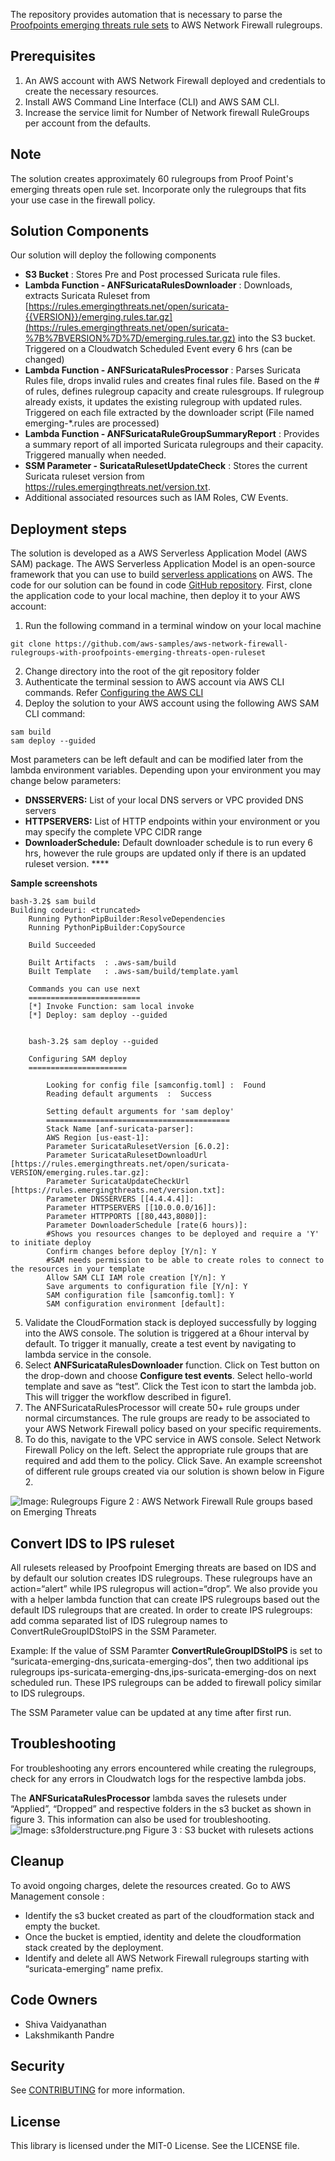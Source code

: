 The repository provides automation that is necessary to parse the [Proofpoints emerging threats rule sets](https://rules.emergingthreats.net/open/suricata/rules/) to AWS Network Firewall rulegroups. 

## Prerequisites

1. An AWS account with AWS Network Firewall deployed and credentials to create the necessary resources.
2. Install AWS Command Line Interface (CLI) and AWS SAM CLI.
3. Increase the service limit for Number of Network firewall RuleGroups per account from the defaults.

## Note
The solution creates approximately 60 rulegroups from Proof Point's emerging threats open rule set. Incorporate only the rulegroups that fits your use case in the firewall policy. 

## Solution Components

Our solution will deploy the following components

* **S3 Bucket** : Stores Pre and Post processed Suricata rule files.
* **Lambda Function - ANFSuricataRulesDownloader** : Downloads, extracts Suricata Ruleset from [https://rules.emergingthreats.net/open/suricata-{{VERSION}}/emerging.rules.tar.gz](https://rules.emergingthreats.net/open/suricata-%7B%7BVERSION%7D%7D/emerging.rules.tar.gz) into the S3 bucket. Triggered on a Cloudwatch Scheduled Event every 6 hrs (can be changed)
* **Lambda Function - ANFSuricataRulesProcessor** : Parses Suricata Rules file, drops invalid rules and creates final rules file. Based on the # of rules, defines rulegroup capacity and create rulesgroups. If rulegroup already exists, it updates the existing rulegroup with updated rules. Triggered on each file extracted by the downloader script (File named emerging-*.rules are processed)
* **Lambda Function - ANFSuricataRuleGroupSummaryReport** : Provides a summary report of all imported Suricata rulegroups and their capacity. Triggered manually when needed.
* **SSM Parameter - SuricataRulesetUpdateCheck** : Stores the current Suricata ruleset version from https://rules.emergingthreats.net/version.txt.
* Additional associated resources such as IAM Roles, CW Events.

## Deployment steps

The  solution is developed as a AWS Serverless Application Model (AWS SAM) package. The AWS Serverless Application Model is an open-source framework that you can use to build [serverless applications](https://aws.amazon.com/serverless/) on AWS. The code for our solution can be found in code [GitHub repository](https://gitlab.aws.dev/technical-delivery-kits/networking-content-delivery/network-firewall-deployment/-/tree/master/emerging-threats-parser). First, clone the application code to your local machine, then deploy it to your AWS account:

1. Run the following command in a terminal window on your local machine
```
git clone https://github.com/aws-samples/aws-network-firewall-rulegroups-with-proofpoints-emerging-threats-open-ruleset
```
2. Change directory into the root of the git repository folder
3. Authenticate the terminal session to AWS account via AWS CLI commands. Refer [Configuring the AWS CLI](https://docs.aws.amazon.com/cli/latest/userguide/cli-chap-configure.html)
4. Deploy the solution to your AWS account using the following AWS SAM CLI command:
```
sam build
sam deploy --guided
```
Most parameters can be left default and can be modified later from the lambda environment variables. Depending upon your environment you may change below parameters:

* **DNSSERVERS:** List of your local DNS servers or VPC provided DNS servers
* **HTTPSERVERS:** List of HTTP endpoints within your environment or you may specify the complete VPC CIDR range
* **DownloaderSchedule:** Default downloader schedule is to run every 6 hrs, however the rule groups are updated only if there is an updated ruleset version. **** 

**Sample screenshots**

```
bash-3.2$ sam build
Building codeuri: <truncated>
    Running PythonPipBuilder:ResolveDependencies
    Running PythonPipBuilder:CopySource
    
    Build Succeeded
    
    Built Artifacts  : .aws-sam/build
    Built Template   : .aws-sam/build/template.yaml
    
    Commands you can use next
    =========================
    [*] Invoke Function: sam local invoke
    [*] Deploy: sam deploy --guided
    
    
    bash-3.2$ sam deploy --guided
    
    Configuring SAM deploy
    ======================
    
        Looking for config file [samconfig.toml] :  Found
        Reading default arguments  :  Success
    
        Setting default arguments for 'sam deploy'
        =========================================
        Stack Name [anf-suricata-parser]:
        AWS Region [us-east-1]:
        Parameter SuricataRulesetVersion [6.0.2]:
        Parameter SuricataRulesetDownloadUrl [https://rules.emergingthreats.net/open/suricata-VERSION/emerging.rules.tar.gz]:
        Parameter SuricataUpdateCheckUrl [https://rules.emergingthreats.net/version.txt]:
        Parameter DNSSERVERS [[4.4.4.4]]:
        Parameter HTTPSERVERS [[10.0.0.0/16]]:
        Parameter HTTPPORTS [[80,443,8080]]:
        Parameter DownloaderSchedule [rate(6 hours)]:
        #Shows you resources changes to be deployed and require a 'Y' to initiate deploy
        Confirm changes before deploy [Y/n]: Y
        #SAM needs permission to be able to create roles to connect to the resources in your template
        Allow SAM CLI IAM role creation [Y/n]: Y
        Save arguments to configuration file [Y/n]: Y
        SAM configuration file [samconfig.toml]: Y
        SAM configuration environment [default]:
```

5. Validate the CloudFormation stack is deployed successfully by logging into the AWS console. The solution is triggered at a 6hour interval by default. To trigger it manually, create a test event by navigating to lambda service in the console.  
6. Select **ANFSuricataRulesDownloader** function. Click on Test button on the drop-down and choose **Configure test events**. Select hello-world template and save as “test”. Click the Test icon to start the lambda job. This will trigger the workflow described in figure1.
7. The ANFSuricataRulesProcessor will create 50+ rule groups under normal circumstances. The rule groups are ready to be associated to your AWS Network Firewall policy based on your specific requirements. 
8. To do this, navigate to the VPC service in AWS console. Select Network Firewall Policy on the left. Select the appropriate rule groups that are required and add them to the policy. Click Save. An example screenshot of different rule groups created via our solution is shown below in Figure 2.  


![Image: Rulegroups](images/rulegroups.png)
Figure 2 : AWS Network Firewall Rule groups based on Emerging Threats

## Convert IDS to IPS ruleset
All rulesets released by Proofpoint Emerging threats are based on IDS and by default our solution creates  IDS rulegroups. These rulegroups have an action=“alert” while IPS rulegropus will action=“drop”. We also provide you with a helper lambda function that can create IPS rulegroups based out the default IDS rulegroups that are created. In order to create IPS rulegroups: add comma separated list of IDS rulegroup names to ConvertRuleGroupIDStoIPS in the SSM Parameter.  

Example: If the value of SSM Paramter **ConvertRuleGroupIDStoIPS** is set to “suricata-emerging-dns,suricata-emerging-dos”, then two additional ips rulegroups ips-suricata-emerging-dns,ips-suricata-emerging-dos on next scheduled run. These IPS rulegroups can be added to firewall policy similar to IDS rulegroups.  

The SSM Parameter value can be updated at any time after first run.

## Troubleshooting

For troubleshooting any errors encountered while creating the rulegroups, check for any errors in Cloudwatch logs for the respective lambda jobs. 

The **ANFSuricataRulesProcessor** lambda saves the rulesets under “Applied”, “Dropped” and respective folders in the s3 bucket as shown in figure 3. This information can also be used for troubleshooting. 
![Image: s3folderstructure.png](images/s3bucketfolders.png)
Figure 3 : S3 bucket with rulesets actions

## Cleanup

To avoid ongoing charges, delete the resources created. Go to AWS Management console : 

* Identify the s3 bucket created as part of the cloudformation stack and empty the bucket. 
* Once the bucket is emptied, identity and delete the cloudformation stack created by the deployment. 
* Identify and delete all AWS Network Firewall rulegroups starting with “suricata-emerging” name prefix. 


## Code Owners
* Shiva Vaidyanathan
* Lakshmikanth Pandre

## Security

See [CONTRIBUTING](CONTRIBUTING.md#security-issue-notifications) for more information.

## License

This library is licensed under the MIT-0 License. See the LICENSE file.

